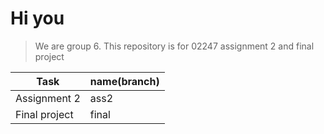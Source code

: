 # Hi you 

> We are group 6. This repository is for 02247 assignment 2 and final project

|Task|name(branch)|
|---|---|
|Assignment 2|ass2|
|Final project|final|




